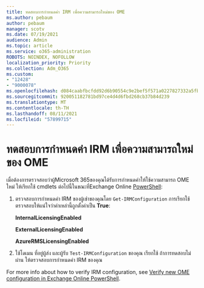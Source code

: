 ```yaml
---
title: ทดสอบการกําหนดค่า IRM เพื่อความสามารถใหม่ของ OME
ms.author: pebaum
author: pebaum
manager: scotv
ms.date: 07/19/2021
audience: Admin
ms.topic: article
ms.service: o365-administration
ROBOTS: NOINDEX, NOFOLLOW
localization_priority: Priority
ms.collection: Adm_O365
ms.custom:
- "12428"
- "9000078"
ms.openlocfilehash: d084caabfbcfdd92d6b90554c9e2bef5f571a0227827332a5fb3d710d7bc4836
ms.sourcegitcommit: 920051182781bd97ce4d4d6fbd268cb37b84d239
ms.translationtype: MT
ms.contentlocale: th-TH
ms.lasthandoff: 08/11/2021
ms.locfileid: "57899715"
---
```

# <a name="test-irm-configuration-for-new-ome-capabilities"></a>ทดสอบการกําหนดค่า IRM เพื่อความสามารถใหม่ของ OME

เมื่อต้องการตรวจสอบว่าผู้Microsoft 365ของคุณได้รับการกําหนดค่าให้ใช้ความสามารถ OME ใหม่ ให้เรียกใช้ cmdlets ต่อไปนี้ในขณะที่Exchange Online [PowerShell](https://docs.microsoft.com/powershell/exchange/exchange-online-powershell):


1. ตรวจสอบการกําหนดค่า IRM ของผู้เช่าของคุณโดย `Get-IRMConfiguration` การเรียกใช้ ตรวจสอบให้แน่ใจว่าค่าเหล่านี้ถูกตั้งค่าเป็น **True**:
    
    **InternalLicensingEnabled**
    
    **ExternalLicensingEnabled**
    
    **AzureRMSLicensingEnabled**

2. ใช้โดเมน ที่อยู่ผู้ส่ง และผู้รับ `Test-IRMConfiguration` ของคุณ เรียกใช้ ถ้าการทดสอบไม่ผ่าน ให้ตรวจสอบการกําหนดค่า IRM ของคุณ

For more info about how to verify IRM configuration, see [Verify new OME configuration in Exchange Online PowerShell](https://docs.microsoft.com/microsoft-365/compliance/set-up-new-message-encryption-capabilities#verify-new-ome-configuration-in-exchange-online-powershell).